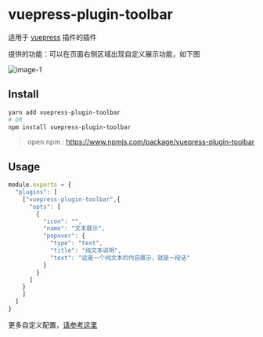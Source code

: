 # vuepress-plugin-toolbar

适用于 [vuepress](https://vuepress.vuejs.org/zh/plugin/using-a-plugin.html) 插件的插件

提供的功能：可以在页面右侧区域出现自定义展示功能，如下图

![image-1](https://github.com/zq99299/vuepress-plugin/blob/master/vuepress-plugin-toolbar/docs/assets/1.png?raw=true)

## Install

```bash
yarn add vuepress-plugin-toolbar
# OR 
npm install vuepress-plugin-toolbar
```

> open npm : https://www.npmjs.com/package/vuepress-plugin-toolbar

## Usage

```javascript
module.exports = {
  "plugins": [
    ["vuepress-plugin-toolbar",{
      "opts": [
        {
          "icon": "",
          "name": "文本展示",
          "popover": {
            "type": "text",
            "title": "纯文本说明",
            "text": "这是一个纯文本的内容展示，就是一段话"
          }
        }
      ]
    }
    ]
  ]
}
```

更多自定义配置，[请参考这里](https://github.com/zq99299/vuepress-plugins/vuepress-plugin-toolbar/)
